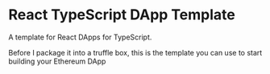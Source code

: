 # React TypeScript DApp Template
A template for React DApps for TypeScript.

Before I package it into a truffle box, this is the template you can use to start building your Ethereum DApp

